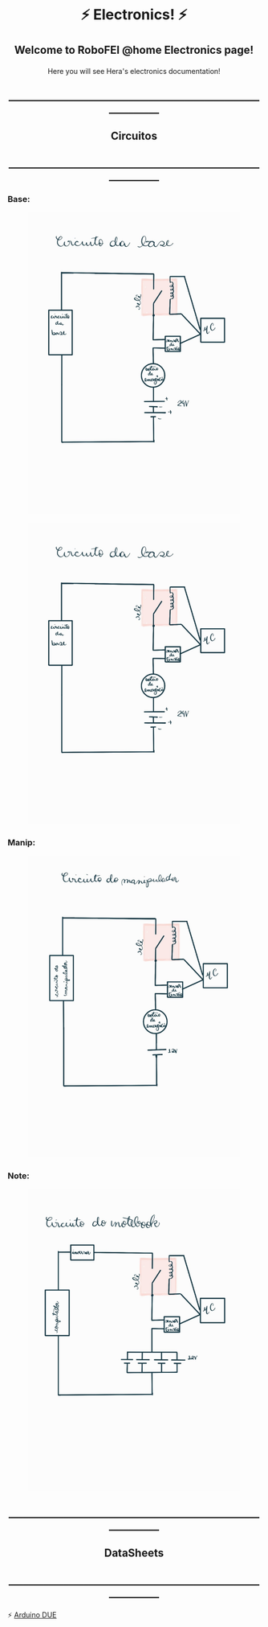 # <p align="center"> ⚡ Electronics! ⚡ </p>

## <p align="center"> Welcome to RoboFEI @home Electronics page! </p>
  
<p align="center"> Here you will see Hera's electronics documentation! </p>





## <p align="center"> ____________________________________________________________ 
## <p align="center"> Circuitos  
## <p align="center"> ____________________________________________________________ 
  
  
### Base:
  
<figure align="center">
<img src="circuito base.jpeg" width="500">
</figure> </p>


<figure align="center">
<img src="circuito base.jpeg" width="500">
</figure>  

### Manip:

<figure align="center">
<img src="circuito manip.jpeg" width="500">
</figure> 
  
  
### Note:
  
<figure align="center">
<img src="circuito note.jpeg" width="500">
</figure>  
  

## <p align="center"> ____________________________________________________________ 
## <p align="center"> DataSheets  
## <p align="center"> ____________________________________________________________ 

 ⚡ [Arduino DUE](https://docs.arduino.cc/hardware/due)
